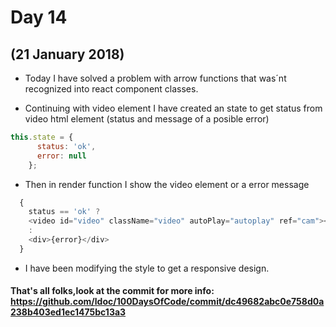 # Day 14
## (21 January 2018)

* Today I have solved a problem with arrow functions that was´nt recognized into react component classes.

* Continuing with video element I have created an state to get status from video html element (status and message of a posible error)

```javascript
this.state = {
      status: 'ok',
      error: null
    };
```

* Then in render function I show the video element or a error message 

```javascript
  { 
    status == 'ok' ?
    <video id="video" className="video" autoPlay="autoplay" ref="cam"></video>
    :
    <div>{error}</div>
  }
```

* I have been modifying the style to get a responsive design.



#### That's all folks,look at the commit for more info: https://github.com/ldoc/100DaysOfCode/commit/dc49682abc0e758d0a238b403ed1ec1475bc13a3
